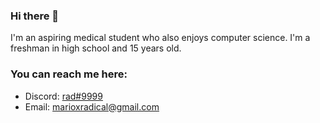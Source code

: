 ### Hi there 👋

I'm an aspiring medical student who also enjoys computer science. I'm a freshman in high school and 15 years old. 

### You can reach me here:

- Discord: [rad#9999](https://discord.com/users/470677629087776786)
- Email: [marioxradical@gmail.com](mailto:marioxradical@gmail.com)



<!--
**radicwl/radicwl** is a ✨ _special_ ✨ repository because its `README.md` (this file) appears on your GitHub profile.

Here are some ideas to get you started:

- 🔭 I’m currently working on ...
- 🌱 I’m currently learning ...
- 👯 I’m looking to collaborate on ...
- 🤔 I’m looking for help with ...
- 💬 Ask me about ...
- 📫 How to reach me: ...
- 😄 Pronouns: ...
- ⚡ Fun fact: ...
-->
